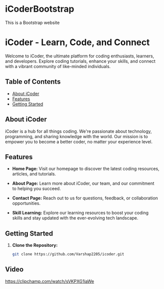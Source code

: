 # iCoderBootstrap
This is a Bootstrap website 
# iCoder - Learn, Code, and Connect

Welcome to iCoder, the ultimate platform for coding enthusiasts, learners, and developers. Explore coding tutorials, enhance your skills, and connect with a vibrant community of like-minded individuals.

## Table of Contents

- [About iCoder](#about-icoder)
- [Features](#features)
- [Getting Started](#getting-started)
  

## About iCoder

iCoder is a hub for all things coding. We're passionate about technology, programming, and sharing knowledge with the world. Our mission is to empower you to become a better coder, no matter your experience level.

## Features

- **Home Page:** Visit our homepage to discover the latest coding resources, articles, and tutorials.

- **About Page:** Learn more about iCoder, our team, and our commitment to helping you succeed.

- **Contact Page:** Reach out to us for questions, feedback, or collaboration opportunities.

- **Skill Learning:** Explore our learning resources to boost your coding skills and stay updated with the ever-evolving tech landscape.

## Getting Started

1. **Clone the Repository:**
   ```bash
   git clone https://github.com/Varshap2205/icoder.git


## Video
https://clipchamp.com/watch/sVKPXG1iaWe




   









